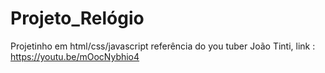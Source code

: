 # Projeto_Relógio
Projetinho em html/css/javascript referência do you tuber João Tinti, link : https://youtu.be/mOocNybhio4
